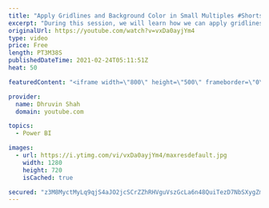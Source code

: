 ```yaml
---
title: "Apply Gridlines and Background Color in Small Multiples #Shorts"
excerpt: "During this session, we will learn how we can apply gridlines and background color in Small Multiples. We already know about small multiples for Power BI Visualization. Now, during this February 2021 Power BI Desktop Microsoft rolled out one more feature which will apply Gridlines and Background color"
originalUrl: https://youtube.com/watch?v=vxDa0ayjYm4
type: video
price: Free
length: PT3M38S
publishedDateTime: 2021-02-24T05:11:51Z
heat: 50

featuredContent: "<iframe width=\"800\" height=\"500\" frameborder=\"0\" src=\"https://www.youtube.com/embed/vxDa0ayjYm4\" allow=\"accelerometer; autoplay; encrypted-media; gyroscope; picture-in-picture\" allowfullscreen></iframe>"

provider:
  name: Dhruvin Shah
  domain: youtube.com

topics:
  - Power BI

images:
  - url: https://i.ytimg.com/vi/vxDa0ayjYm4/maxresdefault.jpg
    width: 1280
    height: 720
    isCached: true

secured: "z3M8MyctMyLq9qjS4aJO2jcSCrZZhRHVguVszGcLa6n48QuiTezD7NbSXygZmpeW2/agN9SgZYXuMBVVvL2upe6fQtvUWzXItyLg3ctBdnBv6VkqHc4Z348Q61gUK13ziysHKxeX6adjq8Not2cN89p9i6SgPakTfXlaCYVouf0dOK/94Hc6eLC7asfHY1or5GSnQEPpvYZ+eKlVMft1SxcO5XoROmoY5ZSkmAAojJocLzjVIZxm+mDwFuSZcIQz4Wq+xOEB8XmHG0Y08jE7C9zfDxqiC41odtn3igMxDpxiS7JMokA0imLZz2YWf3NDDeBbf2iSyx2xyIopcE/psAiwZGIQDWsUrYZEvZEYOcxvssPunpMtqy8dF5Jqjmo/j0Bg7vRrgRddRAwsrIc2tlfJxCONmnqR8+LdVZWs+H4=;EgWubrY4n8mH65+fCUeqVQ=="
---
```


